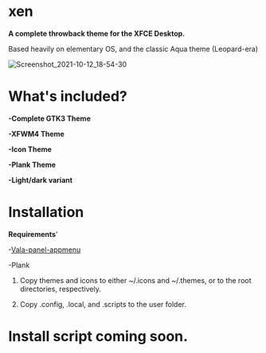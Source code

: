 # xen
**A complete throwback theme for the XFCE Desktop.**

Based heavily on elementary OS, and the classic Aqua theme (Leopard-era)

![Screenshot_2021-10-12_18-54-30](https://user-images.githubusercontent.com/81934761/137039878-a43f2fd3-0c8c-4058-ab9e-9e631b2e2756.png)

# What's included?

**-Complete GTK3 Theme**

**-XFWM4 Theme**

**-Icon Theme**

**-Plank Theme**

**-Light/dark variant**

# Installation 

**Requirements**'

-[Vala-panel-appmenu](https://github.com/rilian-la-te/vala-panel-appmenu)

-Plank

1. Copy themes and icons to either ~/.icons and ~/.themes, or to the root directories, respectively. 

2. Copy .config, .local, and .scripts to the user folder. 


# Install script coming soon.
